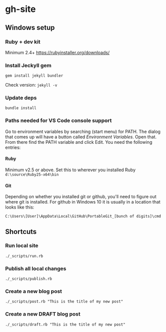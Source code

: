 # gh-site

## Windows setup

### Ruby + dev kit

Minimum 2.4+
https://rubyinstaller.org/downloads/

### Install Jeckyll gem

`gem install jekyll bundler`

Check version: `jekyll -v`

### Update deps

`bundle install`

### Paths needed for VS Code console support
Go to environment variables by searching (start menu) for PATH. The dialog that comes up will have a button called *Environment Variables*. Open that. From there find the PATH variable and click Edit. You need the following entries:

#### Ruby
Minimum v2.5 or above. Set this to wherever you installed Ruby
`d:\source\Ruby25-x64\bin`

#### Git
Depending on whether you installed git or github, you'll need to figure out where git is installed. For github in Windows 10 it is usually in a location that looks like this:

`C:\Users\[User]\AppData\Local\GitHub\PortableGit_[bunch of digits]\cmd`

## Shortcuts

### Run local site
`./_scripts/run.rb`

### Publish all local changes
`./_scripts/publish.rb`

### Create a new blog post
`./_scripts/post.rb "This is the title of my new post"`

### Create a new DRAFT blog post
`./_scripts/draft.rb "This is the title of my new post"`